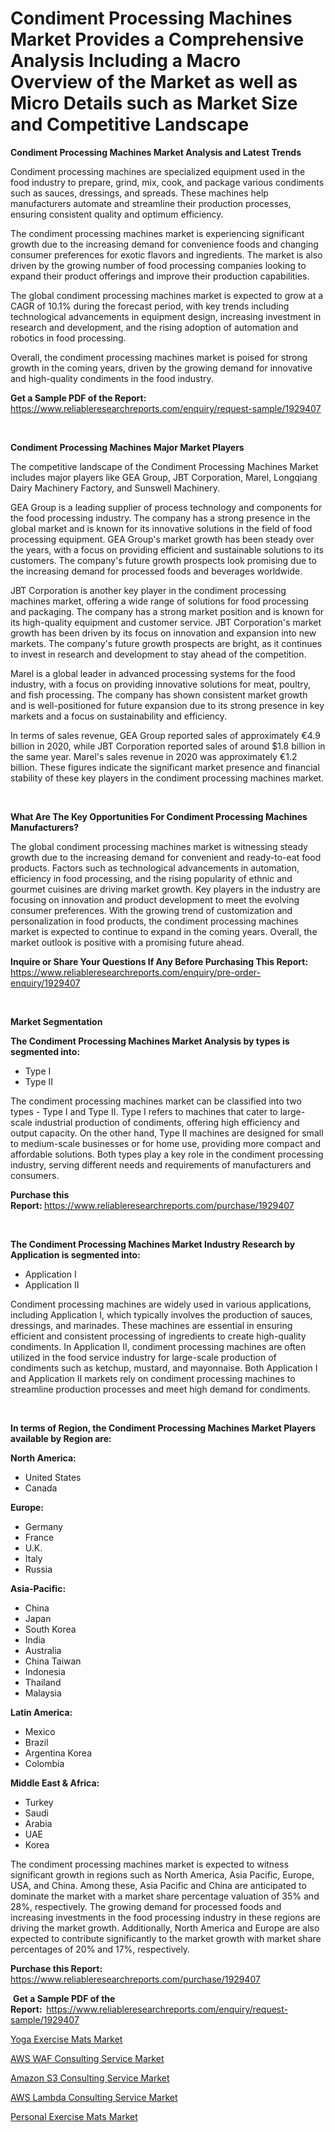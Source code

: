 <p><h1>Condiment Processing Machines Market Provides a Comprehensive Analysis Including a Macro Overview of the Market as well as Micro Details such as Market Size and Competitive Landscape</h1></p><p><strong>Condiment Processing Machines Market Analysis and Latest Trends</strong></p>
<p><p>Condiment processing machines are specialized equipment used in the food industry to prepare, grind, mix, cook, and package various condiments such as sauces, dressings, and spreads. These machines help manufacturers automate and streamline their production processes, ensuring consistent quality and optimum efficiency.</p><p>The condiment processing machines market is experiencing significant growth due to the increasing demand for convenience foods and changing consumer preferences for exotic flavors and ingredients. The market is also driven by the growing number of food processing companies looking to expand their product offerings and improve their production capabilities.</p><p>The global condiment processing machines market is expected to grow at a CAGR of 10.1% during the forecast period, with key trends including technological advancements in equipment design, increasing investment in research and development, and the rising adoption of automation and robotics in food processing.</p><p>Overall, the condiment processing machines market is poised for strong growth in the coming years, driven by the growing demand for innovative and high-quality condiments in the food industry.</p></p>
<p><strong>Get a Sample PDF of the Report:&nbsp;</strong> <a href="https://www.reliableresearchreports.com/enquiry/request-sample/1929407">https://www.reliableresearchreports.com/enquiry/request-sample/1929407</a></p>
<p>&nbsp;</p>
<p><strong>Condiment Processing Machines Major Market Players</strong></p>
<p><p>The competitive landscape of the Condiment Processing Machines Market includes major players like GEA Group, JBT Corporation, Marel, Longqiang Dairy Machinery Factory, and Sunswell Machinery. </p><p>GEA Group is a leading supplier of process technology and components for the food processing industry. The company has a strong presence in the global market and is known for its innovative solutions in the field of food processing equipment. GEA Group's market growth has been steady over the years, with a focus on providing efficient and sustainable solutions to its customers. The company's future growth prospects look promising due to the increasing demand for processed foods and beverages worldwide.</p><p>JBT Corporation is another key player in the condiment processing machines market, offering a wide range of solutions for food processing and packaging. The company has a strong market position and is known for its high-quality equipment and customer service. JBT Corporation's market growth has been driven by its focus on innovation and expansion into new markets. The company's future growth prospects are bright, as it continues to invest in research and development to stay ahead of the competition.</p><p>Marel is a global leader in advanced processing systems for the food industry, with a focus on providing innovative solutions for meat, poultry, and fish processing. The company has shown consistent market growth and is well-positioned for future expansion due to its strong presence in key markets and a focus on sustainability and efficiency.</p><p>In terms of sales revenue, GEA Group reported sales of approximately €4.9 billion in 2020, while JBT Corporation reported sales of around $1.8 billion in the same year. Marel's sales revenue in 2020 was approximately €1.2 billion. These figures indicate the significant market presence and financial stability of these key players in the condiment processing machines market.</p></p>
<p>&nbsp;</p>
<p><strong>What Are The Key Opportunities For Condiment Processing Machines Manufacturers?</strong></p>
<p><p>The global condiment processing machines market is witnessing steady growth due to the increasing demand for convenient and ready-to-eat food products. Factors such as technological advancements in automation, efficiency in food processing, and the rising popularity of ethnic and gourmet cuisines are driving market growth. Key players in the industry are focusing on innovation and product development to meet the evolving consumer preferences. With the growing trend of customization and personalization in food products, the condiment processing machines market is expected to continue to expand in the coming years. Overall, the market outlook is positive with a promising future ahead.</p></p>
<p><strong>Inquire or Share Your Questions If Any Before Purchasing This Report:</strong> <a href="https://www.reliableresearchreports.com/enquiry/pre-order-enquiry/1929407">https://www.reliableresearchreports.com/enquiry/pre-order-enquiry/1929407</a></p>
<p>&nbsp;</p>
<p><strong>Market Segmentation</strong></p>
<p><strong>The Condiment Processing Machines Market Analysis by types is segmented into:</strong></p>
<p><ul><li>Type I</li><li>Type II</li></ul></p>
<p><p>The condiment processing machines market can be classified into two types - Type I and Type II. Type I refers to machines that cater to large-scale industrial production of condiments, offering high efficiency and output capacity. On the other hand, Type II machines are designed for small to medium-scale businesses or for home use, providing more compact and affordable solutions. Both types play a key role in the condiment processing industry, serving different needs and requirements of manufacturers and consumers.</p></p>
<p><strong>Purchase this Report:&nbsp;</strong><a href="https://www.reliableresearchreports.com/purchase/1929407">https://www.reliableresearchreports.com/purchase/1929407</a></p>
<p>&nbsp;</p>
<p><strong>The Condiment Processing Machines Market Industry Research by Application is segmented into:</strong></p>
<p><ul><li>Application I</li><li>Application II</li></ul></p>
<p><p>Condiment processing machines are widely used in various applications, including Application I, which typically involves the production of sauces, dressings, and marinades. These machines are essential in ensuring efficient and consistent processing of ingredients to create high-quality condiments. In Application II, condiment processing machines are often utilized in the food service industry for large-scale production of condiments such as ketchup, mustard, and mayonnaise. Both Application I and Application II markets rely on condiment processing machines to streamline production processes and meet high demand for condiments.</p></p>
<p>&nbsp;</p>
<p><strong>In terms of Region, the Condiment Processing Machines Market Players available by Region are:</strong></p>
<p>
    <p> <strong> North America: </strong>
        <ul>
            <li>United States</li>
            <li>Canada</li>
        </ul>
        </p> 
    <p> <strong> Europe: </strong>
        <ul>
            <li>Germany</li>
            <li>France</li>
            <li>U.K.</li>
            <li>Italy</li>
            <li>Russia</li>
        </ul>
        </p> 
    <p> <strong> Asia-Pacific: </strong>
        <ul>
            <li>China</li>
            <li>Japan</li>
            <li>South Korea</li>
            <li>India</li>
            <li>Australia</li>
            <li>China Taiwan</li>
            <li>Indonesia</li>
            <li>Thailand</li>
            <li>Malaysia</li>
        </ul>
        </p> 
    <p> <strong> Latin America: </strong>
        <ul>
            <li>Mexico</li>
            <li>Brazil</li>
            <li>Argentina Korea</li>
            <li>Colombia</li>
        </ul>
        </p> 
    <p> <strong> Middle East & Africa: </strong>
        <ul>
            <li>Turkey</li>
            <li>Saudi</li>
            <li>Arabia</li>
            <li>UAE</li>
            <li>Korea</li>
        </ul>
    </p>
    </p>
<p><p>The condiment processing machines market is expected to witness significant growth in regions such as North America, Asia Pacific, Europe, USA, and China. Among these, Asia Pacific and China are anticipated to dominate the market with a market share percentage valuation of 35% and 28%, respectively. The growing demand for processed foods and increasing investments in the food processing industry in these regions are driving the market growth. Additionally, North America and Europe are also expected to contribute significantly to the market growth with market share percentages of 20% and 17%, respectively.</p></p>
<p><strong>Purchase this Report: </strong><a href="https://www.reliableresearchreports.com/purchase/1929407">https://www.reliableresearchreports.com/purchase/1929407</a></p>
<p>&nbsp;<strong>Get a Sample PDF of the Report:&nbsp;&nbsp;</strong><a href="https://www.reliableresearchreports.com/enquiry/request-sample/1929407">https://www.reliableresearchreports.com/enquiry/request-sample/1929407</a></p>
<p><strong></strong></p>
<p><p><a href="https://view.publitas.com/reportprime-1/yoga-exercise-mats-market-provides-detailed-segmentation-of-this-market-based-on-type-application-and-region-and-forecast-for-the-period-from-2024-2031/">Yoga Exercise Mats Market</a></p><p><a href="https://copper-carbon-84f.notion.site/AWS-WAF-Consulting-Service-Market-Size-Furnishes-Valuable-Information-Encompassing-Market-Share-Mar-dd4329f9814b4ab09a7b4b0ce66af8cc">AWS WAF Consulting Service Market</a></p><p><a href="https://cedar-agate-3da.notion.site/Insights-into-Amazon-S3-Consulting-Service-Market-Size-Analysing-Market-Share-Trends-and-Growth-f-d834fe45e8f74657be7cfb158b5924cd">Amazon S3 Consulting Service Market</a></p><p><a href="https://circular-yam-9b9.notion.site/AWS-Lambda-Consulting-Service-Market-Size-Growth-Outlook-from-2024-to-2031-projecting-at-Market-s--5802b3ddd6714c81a563ce055dab02c4">AWS Lambda Consulting Service Market</a></p><p><a href="https://view.publitas.com/reportprime-1/personal-exercise-mats-market-research-report-provides-thorough-industry-overview-which-offers-an-in-depth-analysis-of-product-trends-and-new-market-divisions/">Personal Exercise Mats Market</a></p></p>
